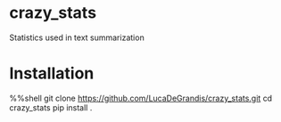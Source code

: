 # crazy_stats
Statistics used in text summarization

# Installation

  %%shell
  git clone https://github.com/LucaDeGrandis/crazy_stats.git
  cd crazy_stats
  pip install .
